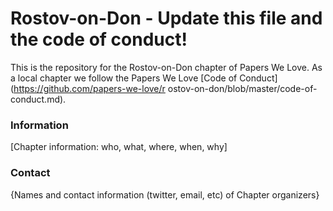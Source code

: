 # Rostov-on-Don - Update this file and the code of conduct!

This is the repository for the Rostov-on-Don chapter of Papers We Love. As a local chapter we follow the Papers We Love [Code of Conduct](https://github.com/papers-we-love/r	ostov-on-don/blob/master/code-of-conduct.md).

### Information

[Chapter information: who, what, where, when, why]

### Contact

{Names and contact information (twitter, email, etc) of Chapter organizers}
